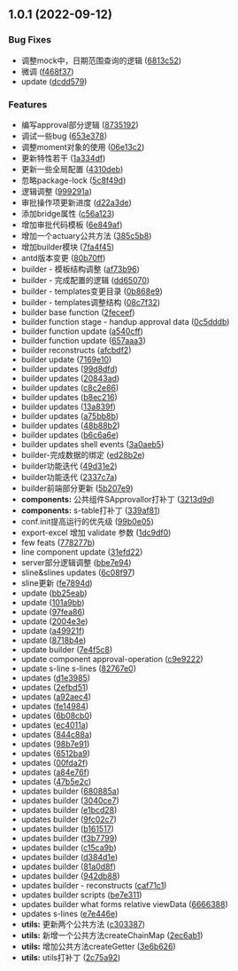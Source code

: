 ## 1.0.1 (2022-09-12)


### Bug Fixes

* 调整mock中，日期范围查询的逻辑 ([6813c52](https://github.com/jimole775/vue.v2-antd.v1-vuecli.v3-from-oms/commit/6813c523e016559fb7aefa143db39838618fba5c))
* 微调 ([f468f37](https://github.com/jimole775/vue.v2-antd.v1-vuecli.v3-from-oms/commit/f468f378ddb80c8ec0b5ad23ecbe4fc4a22b8aec))
* update ([dcdd579](https://github.com/jimole775/vue.v2-antd.v1-vuecli.v3-from-oms/commit/dcdd579ef5d5adee92e035d39a0c6651780378b4))


### Features

* 编写approval部分逻辑 ([8735192](https://github.com/jimole775/vue.v2-antd.v1-vuecli.v3-from-oms/commit/8735192c79c4d3ec7614858e1fdb17ccfa2afb9b))
* 调试一些bug ([653e378](https://github.com/jimole775/vue.v2-antd.v1-vuecli.v3-from-oms/commit/653e3789b5379fcf869fa2c7f3a8a3f54ac37c7b))
* 调整moment对象的使用 ([06e13c2](https://github.com/jimole775/vue.v2-antd.v1-vuecli.v3-from-oms/commit/06e13c2a211a2d1221bfced87663e40ef66bb687))
* 更新特性若干 ([1a334df](https://github.com/jimole775/vue.v2-antd.v1-vuecli.v3-from-oms/commit/1a334df1b642e1a2bf77999e6edbe2b3d668d0a1))
* 更新一些全局配置 ([4310deb](https://github.com/jimole775/vue.v2-antd.v1-vuecli.v3-from-oms/commit/4310debe4a20013271f9f35831468b8c79df9a1a))
* 忽略package-lock ([5c8f49d](https://github.com/jimole775/vue.v2-antd.v1-vuecli.v3-from-oms/commit/5c8f49dc2ac76940c341aaa44f37b80f845c8840))
* 逻辑调整 ([999291a](https://github.com/jimole775/vue.v2-antd.v1-vuecli.v3-from-oms/commit/999291ae6addffba7783213a37d70748ad904817))
* 审批操作项更新进度 ([d22a3de](https://github.com/jimole775/vue.v2-antd.v1-vuecli.v3-from-oms/commit/d22a3defa87db0c7ddd72308a4e6b7aa75b04f96))
* 添加bridge属性 ([c56a123](https://github.com/jimole775/vue.v2-antd.v1-vuecli.v3-from-oms/commit/c56a123bf5d1c412eb05e812743f6696f39bf5a1))
* 增加审批代码模板 ([6e849af](https://github.com/jimole775/vue.v2-antd.v1-vuecli.v3-from-oms/commit/6e849af2dd8fccfd2516b7f0f704c68de4ff5ff5))
* 增加一个actuary公共方法 ([385c5b8](https://github.com/jimole775/vue.v2-antd.v1-vuecli.v3-from-oms/commit/385c5b828eb65098b5c826950ed9450529147e76))
* 增加builder模块 ([7fa4f45](https://github.com/jimole775/vue.v2-antd.v1-vuecli.v3-from-oms/commit/7fa4f4545a104dd45f19d85f7a83c9476ca2dca1))
* antd版本变更 ([80b70ff](https://github.com/jimole775/vue.v2-antd.v1-vuecli.v3-from-oms/commit/80b70ff0b74cbc507eb15ff3974f1d4070362182))
* builder - 模板结构调整 ([af73b96](https://github.com/jimole775/vue.v2-antd.v1-vuecli.v3-from-oms/commit/af73b967ceae285cabfaae0b529f89ed2080df03))
* builder - 完成配置的逻辑 ([dd65070](https://github.com/jimole775/vue.v2-antd.v1-vuecli.v3-from-oms/commit/dd6507091adf70bc7787df70856450f29982415b))
* builder - templates变更目录 ([0b868e9](https://github.com/jimole775/vue.v2-antd.v1-vuecli.v3-from-oms/commit/0b868e9d7597ab850f9fd9494030b7a9120c2179))
* builder - templates调整结构 ([08c7f32](https://github.com/jimole775/vue.v2-antd.v1-vuecli.v3-from-oms/commit/08c7f321f5cab6c647bf35dce8b659f8ee2ed380))
* builder base function ([2feceef](https://github.com/jimole775/vue.v2-antd.v1-vuecli.v3-from-oms/commit/2feceef7bf1de68e95dc07ca0296748d9f1175cb))
* builder function stage - handup approval data ([0c5dddb](https://github.com/jimole775/vue.v2-antd.v1-vuecli.v3-from-oms/commit/0c5dddb4eed75bdbf2d8ec4585cd644d6805a02e))
* builder function update ([a540cff](https://github.com/jimole775/vue.v2-antd.v1-vuecli.v3-from-oms/commit/a540cffff2607187676b45f534ba84426e90729d))
* builder function update ([657aaa3](https://github.com/jimole775/vue.v2-antd.v1-vuecli.v3-from-oms/commit/657aaa3f1d68f9c2286474b6674f427b4cb28c9c))
* builder reconstructs ([afcbdf2](https://github.com/jimole775/vue.v2-antd.v1-vuecli.v3-from-oms/commit/afcbdf2b1b735a021f4294371db3b6c0534cc63e))
* builder update ([7169e10](https://github.com/jimole775/vue.v2-antd.v1-vuecli.v3-from-oms/commit/7169e101db37c99fa9db207e6d4d2a3c25f2f9cf))
* builder updates ([99d8dfd](https://github.com/jimole775/vue.v2-antd.v1-vuecli.v3-from-oms/commit/99d8dfdf2fd81be00eb6c9efdaed5a6c245e8491))
* builder updates ([20843ad](https://github.com/jimole775/vue.v2-antd.v1-vuecli.v3-from-oms/commit/20843ad8a721d7af82a1905ca7a2609513d0582e))
* builder updates ([c8c2e86](https://github.com/jimole775/vue.v2-antd.v1-vuecli.v3-from-oms/commit/c8c2e8632acbbd0fc848f248fe07040d538e36be))
* builder updates ([b8ec216](https://github.com/jimole775/vue.v2-antd.v1-vuecli.v3-from-oms/commit/b8ec2161734bf4cbe7301d370b21b80e4348e21b))
* builder updates ([13a839f](https://github.com/jimole775/vue.v2-antd.v1-vuecli.v3-from-oms/commit/13a839f1e8e457da74b704c9093680e676ac5644))
* builder updates ([a75bb8b](https://github.com/jimole775/vue.v2-antd.v1-vuecli.v3-from-oms/commit/a75bb8b4d3eb8b36906cbedaf75dedd4f822a4c9))
* builder updates ([48b88b2](https://github.com/jimole775/vue.v2-antd.v1-vuecli.v3-from-oms/commit/48b88b27c4ed15035aa23dea8fee6a2b6466fb34))
* builder updates ([b6c6a6e](https://github.com/jimole775/vue.v2-antd.v1-vuecli.v3-from-oms/commit/b6c6a6e70e7c5026c769cc43176a7018ebe05a42))
* builder updates shell events ([3a0aeb5](https://github.com/jimole775/vue.v2-antd.v1-vuecli.v3-from-oms/commit/3a0aeb5b8146cbda5a2b7b0804ba551bef529551))
* builder-完成数据的绑定 ([ed28b2e](https://github.com/jimole775/vue.v2-antd.v1-vuecli.v3-from-oms/commit/ed28b2e063259757b3b3949a6d9378ffc787534d))
* builder功能迭代 ([49d31e2](https://github.com/jimole775/vue.v2-antd.v1-vuecli.v3-from-oms/commit/49d31e26c5c75eba16f2918b42e387796e5a8774))
* builder功能迭代 ([2337c7a](https://github.com/jimole775/vue.v2-antd.v1-vuecli.v3-from-oms/commit/2337c7abed7a505d55e3639cdd0698103108eb38))
* builder前端部分更新 ([5b207e9](https://github.com/jimole775/vue.v2-antd.v1-vuecli.v3-from-oms/commit/5b207e9c80fb5212ea9b61993a1b5c61b90d1cd3))
* **components:** 公共组件SApprovallor打补丁 ([3213d9d](https://github.com/jimole775/vue.v2-antd.v1-vuecli.v3-from-oms/commit/3213d9d9e113721bab6e7fb49a38afacc9ed92f0))
* **components:** s-table打补丁 ([339af81](https://github.com/jimole775/vue.v2-antd.v1-vuecli.v3-from-oms/commit/339af81c4cc95fca2e530ea21e64a930c0f83bbf))
* conf.init提高运行的优先级 ([99b0e05](https://github.com/jimole775/vue.v2-antd.v1-vuecli.v3-from-oms/commit/99b0e05efe013477fb950806cadcdd4453491cc2))
* export-excel 增加 validate 参数 ([1dc9df0](https://github.com/jimole775/vue.v2-antd.v1-vuecli.v3-from-oms/commit/1dc9df0f0534e1f8697618b682b6156bdce3020e))
* few feats ([778277b](https://github.com/jimole775/vue.v2-antd.v1-vuecli.v3-from-oms/commit/778277b70aea5fbc018159624c2e6af37f1c9d5c))
* line component update ([31efd22](https://github.com/jimole775/vue.v2-antd.v1-vuecli.v3-from-oms/commit/31efd22864decd33219c5d86f7a310220138762e))
* server部分逻辑调整 ([bbe7e94](https://github.com/jimole775/vue.v2-antd.v1-vuecli.v3-from-oms/commit/bbe7e94418ff63e05ca0d0683f0dd5d18c5b2262))
* sline&slines updates ([6c08f97](https://github.com/jimole775/vue.v2-antd.v1-vuecli.v3-from-oms/commit/6c08f976c5ae122e19878533106b19d95d916224))
* sline更新 ([fe7894d](https://github.com/jimole775/vue.v2-antd.v1-vuecli.v3-from-oms/commit/fe7894dc12360fa62636eaee5a47f0e053e2d076))
* update ([bb25eab](https://github.com/jimole775/vue.v2-antd.v1-vuecli.v3-from-oms/commit/bb25eab255b56b49f9965b4b8a6ebe03eaffaeb7))
* update ([101a9bb](https://github.com/jimole775/vue.v2-antd.v1-vuecli.v3-from-oms/commit/101a9bb28bdcada5f956033bc4e84ef7d771935b))
* update ([97fea86](https://github.com/jimole775/vue.v2-antd.v1-vuecli.v3-from-oms/commit/97fea868d7360edbf3bebb3f55c024aa450e5e6a))
* update ([2004e3e](https://github.com/jimole775/vue.v2-antd.v1-vuecli.v3-from-oms/commit/2004e3e5ea5baef5bbe44a628477251cb3c9637f))
* update ([a49921f](https://github.com/jimole775/vue.v2-antd.v1-vuecli.v3-from-oms/commit/a49921fff0e5d6621c6ee0ac07151df6cc5a78ba))
* update ([8718b4e](https://github.com/jimole775/vue.v2-antd.v1-vuecli.v3-from-oms/commit/8718b4ed8137edd12b5b7a0427171ad9578d9fcb))
* update builder ([7e4f5c8](https://github.com/jimole775/vue.v2-antd.v1-vuecli.v3-from-oms/commit/7e4f5c880f6fd2c4aa66fecb3787f328275525a1))
* update component approval-operation ([c9e9222](https://github.com/jimole775/vue.v2-antd.v1-vuecli.v3-from-oms/commit/c9e9222aa9817fae1702cb2212edec19b3f2ca84))
* update s-line s-lines ([82767e0](https://github.com/jimole775/vue.v2-antd.v1-vuecli.v3-from-oms/commit/82767e06b96510656d190c02c7564c99f04a93c6))
* updates ([d1e3985](https://github.com/jimole775/vue.v2-antd.v1-vuecli.v3-from-oms/commit/d1e39852822333122285f3a75e1444c77bea8756))
* updates ([2efbd51](https://github.com/jimole775/vue.v2-antd.v1-vuecli.v3-from-oms/commit/2efbd51d612b9fbae429b4da85211688b95f13d0))
* updates ([a92aec4](https://github.com/jimole775/vue.v2-antd.v1-vuecli.v3-from-oms/commit/a92aec41f79557bd0c57f53f47ff2b3bb4ffba61))
* updates ([fe14984](https://github.com/jimole775/vue.v2-antd.v1-vuecli.v3-from-oms/commit/fe14984a829a0bdbd552dc8004af7f3c96932b20))
* updates ([6b08cb0](https://github.com/jimole775/vue.v2-antd.v1-vuecli.v3-from-oms/commit/6b08cb0e928974e90c39dda80c04ecf8ed073834))
* updates ([ec4011a](https://github.com/jimole775/vue.v2-antd.v1-vuecli.v3-from-oms/commit/ec4011a98c782695619be39a11cb45ff71591136))
* updates ([844c88a](https://github.com/jimole775/vue.v2-antd.v1-vuecli.v3-from-oms/commit/844c88a562b9982395fe397ee029744ce51ae61d))
* updates ([98b7e91](https://github.com/jimole775/vue.v2-antd.v1-vuecli.v3-from-oms/commit/98b7e91cfe68c011f963844dcdddce62a5ecadd5))
* updates ([6512ba9](https://github.com/jimole775/vue.v2-antd.v1-vuecli.v3-from-oms/commit/6512ba97c08fb91895306dffd44783189170157e))
* updates ([00fda2f](https://github.com/jimole775/vue.v2-antd.v1-vuecli.v3-from-oms/commit/00fda2ffcf8ad0fdaa2a1f77bd3ec9ad16e06142))
* updates ([a84e76f](https://github.com/jimole775/vue.v2-antd.v1-vuecli.v3-from-oms/commit/a84e76f20799480d3144a55ef4313d22a34e2e13))
* updates ([47b5e2c](https://github.com/jimole775/vue.v2-antd.v1-vuecli.v3-from-oms/commit/47b5e2cf56f20201b7f4ce0aff15564477c72a46))
* updates builder ([680885a](https://github.com/jimole775/vue.v2-antd.v1-vuecli.v3-from-oms/commit/680885acf336b54490b7a0d02b59e1add634b4ef))
* updates builder ([3040ce7](https://github.com/jimole775/vue.v2-antd.v1-vuecli.v3-from-oms/commit/3040ce72a157764454021add8d425abfabaf7dcb))
* updates builder ([e1bcd28](https://github.com/jimole775/vue.v2-antd.v1-vuecli.v3-from-oms/commit/e1bcd282a37d5d46322daf8016dca5ae83a3dae1))
* updates builder ([9fc02c7](https://github.com/jimole775/vue.v2-antd.v1-vuecli.v3-from-oms/commit/9fc02c78430d3554512689768585aa89cc4ee46c))
* updates builder ([b161517](https://github.com/jimole775/vue.v2-antd.v1-vuecli.v3-from-oms/commit/b1615175b88b2acfbce50ca5e27f2e9573dd2f3e))
* updates builder ([f3b7799](https://github.com/jimole775/vue.v2-antd.v1-vuecli.v3-from-oms/commit/f3b77999b647f2fa3aea89eb603ba457b0f4efee))
* updates builder ([c15ca9b](https://github.com/jimole775/vue.v2-antd.v1-vuecli.v3-from-oms/commit/c15ca9bfc7e33231056bcc986b2ab5293c223d1d))
* updates builder ([d384d1e](https://github.com/jimole775/vue.v2-antd.v1-vuecli.v3-from-oms/commit/d384d1e50fd6a2723f662fa353792c6e2f602f9a))
* updates builder ([81a0d8f](https://github.com/jimole775/vue.v2-antd.v1-vuecli.v3-from-oms/commit/81a0d8fd81104a487c168226c1a39f9acac7efa9))
* updates builder ([942db88](https://github.com/jimole775/vue.v2-antd.v1-vuecli.v3-from-oms/commit/942db888e4ef43d84468f2548e67c9ce7831a237))
* updates builder - reconstructs ([caf71c1](https://github.com/jimole775/vue.v2-antd.v1-vuecli.v3-from-oms/commit/caf71c1e9f9c0847e69bb6029fa380d58c7af534))
* updates builder scripts ([be7e311](https://github.com/jimole775/vue.v2-antd.v1-vuecli.v3-from-oms/commit/be7e3112d776c1750a329dcc24f0ad7a212b7c68))
* updates builder what forms relative viewData ([6666388](https://github.com/jimole775/vue.v2-antd.v1-vuecli.v3-from-oms/commit/66663889605a93bec38edc7f6a997694617ddb15))
* updates s-lines ([e7e446e](https://github.com/jimole775/vue.v2-antd.v1-vuecli.v3-from-oms/commit/e7e446ee3aa40c1bf99f6edebe7f94086e84fc31))
* **utils:** 更新两个公共方法 ([c303387](https://github.com/jimole775/vue.v2-antd.v1-vuecli.v3-from-oms/commit/c303387f1a2c963c2c8c4c72e46c2457eb1030b7))
* **utils:** 新增一个公共方法createChainMap ([2ec6ab1](https://github.com/jimole775/vue.v2-antd.v1-vuecli.v3-from-oms/commit/2ec6ab177c967cbe867af1e6c449b4ae38e92a58))
* **utils:** 增加公共方法createGetter ([3e6b626](https://github.com/jimole775/vue.v2-antd.v1-vuecli.v3-from-oms/commit/3e6b62639d158035b5d3f0b6953e4111d5d0b13d))
* **utils:** utils打补丁 ([2c75a92](https://github.com/jimole775/vue.v2-antd.v1-vuecli.v3-from-oms/commit/2c75a920eb192244d8573654cd82c8598f5454a6))



